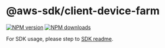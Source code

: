 # @aws-sdk/client-device-farm

[![NPM version](https://img.shields.io/npm/v/@aws-sdk/client-device-farm/beta.svg)](https://www.npmjs.com/package/@aws-sdk/client-device-farm)
[![NPM downloads](https://img.shields.io/npm/dm/@aws-sdk/client-device-farm.svg)](https://www.npmjs.com/package/@aws-sdk/client-device-farm)

For SDK usage, please step to [SDK readme](https://github.com/aws/aws-sdk-js-v3).
